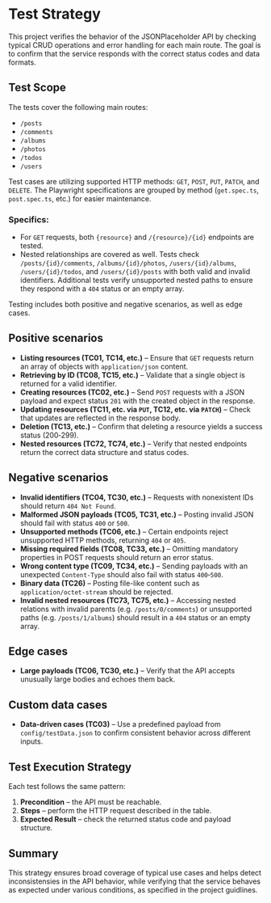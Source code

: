 ﻿# Test Strategy

This project verifies the behavior of the JSONPlaceholder API by checking typical CRUD operations and error handling for each main route. 
The goal is to confirm that the service responds with the correct status codes and data formats.

## Test Scope
The tests cover the following main routes:
- `/posts`	
- `/comments`	
- `/albums`	
- `/photos`	
- `/todos`
- `/users` 

Test cases are utilizing supported HTTP methods: `GET`, `POST`, `PUT`, `PATCH`, and `DELETE`.
The Playwright specifications are grouped by method (`get.spec.ts`, `post.spec.ts`, etc.) for easier maintenance.
### Specifics:
- For `GET` requests, both `{resource}` and `/{resource}/{id}` endpoints are tested.
- Nested relationships are covered as well. Tests check `/posts/{id}/comments`,
  `/albums/{id}/photos`, `/users/{id}/albums`, `/users/{id}/todos`, and
  `/users/{id}/posts` with both valid and invalid identifiers. Additional tests
  verify unsupported nested paths to ensure they respond with a `404` status or
  an empty array.

Testing includes both positive and negative scenarios, as well as edge cases.

## Positive scenarios
- **Listing resources (TC01, TC14, etc.)** – Ensure that `GET` requests return an array of objects with `application/json` content.
- **Retrieving by ID (TC08, TC15, etc.)** – Validate that a single object is returned for a valid identifier.
- **Creating resources (TC02, etc.)** – Send `POST` requests with a JSON payload and expect status `201` with the created object in the response.
- **Updating resources (TC11, etc. via `PUT`, TC12, etc. via `PATCH`)** – Check that updates are reflected in the response body.
- **Deletion (TC13, etc.)** – Confirm that deleting a resource yields a success status (200‑299).
- **Nested resources (TC72, TC74, etc.)** – Verify that nested endpoints return the correct data structure and status codes.

## Negative scenarios
- **Invalid identifiers (TC04, TC30, etc.)** – Requests with nonexistent IDs should return `404 Not Found`.
- **Malformed JSON payloads (TC05, TC31, etc.)** – Posting invalid JSON should fail with status `400` or `500`.
- **Unsupported methods (TC06, etc.)** – Certain endpoints reject unsupported HTTP methods, returning `404` or `405`.
- **Missing required fields (TC08, TC33, etc.)** – Omitting mandatory properties in POST requests should return an error status.
- **Wrong content type (TC09, TC34, etc.)** – Sending payloads with an unexpected `Content-Type` should also fail with status `400`‑`500`.
- **Binary data (TC26)** – Posting file-like content such as `application/octet-stream` should be rejected.
- **Invalid nested resources (TC73, TC75, etc.)** – Accessing nested relations
  with invalid parents (e.g. `/posts/0/comments`) or unsupported paths
  (e.g. `/posts/1/albums`) should result in a `404` status or an empty array.

## Edge cases
- **Large payloads (TC06, TC30, etc.)** – Verify that the API accepts unusually large bodies and echoes them back.

## Custom data cases
- **Data-driven cases (TC03)** – Use a predefined payload from `config/testData.json` to confirm consistent behavior across different inputs.

## Test Execution Strategy
Each test follows the same pattern:
1. **Precondition** – the API must be reachable.
2. **Steps** – perform the HTTP request described in the table.
3. **Expected Result** – check the returned status code and payload structure.

## Summary
This strategy ensures broad coverage of typical use cases and helps detect inconsistensies in the API behavior, while verifying that the service behaves as expected 
under various conditions, as specified in the project guidlines.
